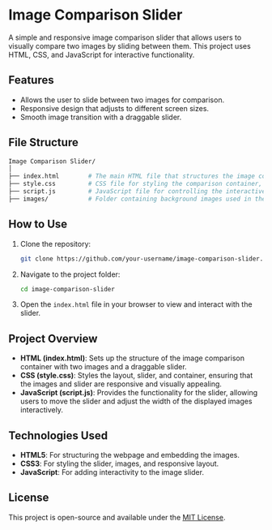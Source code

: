 # Image Comparison Slider

A simple and responsive image comparison slider that allows users to visually compare two images by sliding between them. This project uses HTML, CSS, and JavaScript for interactive functionality.

## Features

- Allows the user to slide between two images for comparison.
- Responsive design that adjusts to different screen sizes.
- Smooth image transition with a draggable slider.

## File Structure

```bash
Image Comparison Slider/
│
├── index.html        # The main HTML file that structures the image comparison layout.
├── style.css         # CSS file for styling the comparison container, slider, and overall layout.
├── script.js         # JavaScript file for controlling the interactive functionality of the slider.
├── images/           # Folder containing background images used in the slider.
```

## How to Use

1. Clone the repository:
   ```bash
   git clone https://github.com/your-username/image-comparison-slider.git
   ```

2. Navigate to the project folder:
   ```bash
   cd image-comparison-slider
   ```

3. Open the `index.html` file in your browser to view and interact with the slider.

## Project Overview

- **HTML (index.html)**: Sets up the structure of the image comparison container with two images and a draggable slider.
- **CSS (style.css)**: Styles the layout, slider, and container, ensuring that the images and slider are responsive and visually appealing.
- **JavaScript (script.js)**: Provides the functionality for the slider, allowing users to move the slider and adjust the width of the displayed images interactively.

## Technologies Used

- **HTML5**: For structuring the webpage and embedding the images.
- **CSS3**: For styling the slider, images, and responsive layout.
- **JavaScript**: For adding interactivity to the image slider.

## License

This project is open-source and available under the [MIT License](LICENSE).
